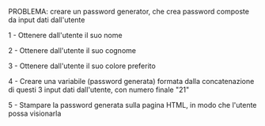 PROBLEMA: creare un password generator, che crea password composte da input dati dall'utente

1 - Ottenere dall'utente il suo nome

2 - Ottenere dall'utente il suo cognome

3 - Ottenere dall'utente il suo colore preferito

4 - Creare una variabile (password generata) formata dalla concatenazione di questi 3 input dati dall'utente, con numero finale "21"

5 - Stampare la password generata sulla pagina HTML, in modo che l'utente possa visionarla